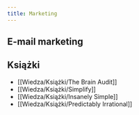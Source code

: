 ```yaml
---
title: Marketing
--- 
```


## E-mail marketing

## Książki
- [[Wiedza/Książki/The Brain Audit]]
- [[Wiedza/Książki/Simplify]]
- [[Wiedza/Książki/Insanely Simple]]
- [[Wiedza/Książki/Predictably Irrational]]

